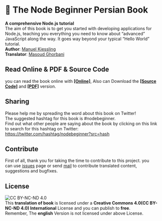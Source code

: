 # :orange_book: The Node Beginner Persian Book
**A comprehensive Node.js tutorial**    
The aim of this book is to get you started with developing applications for Node.js, teaching you everything you need to know about “advanced” JavaScript along the way. It goes way beyond your typical “Hello World” tutorial.	
**Author**: [Manuel Kiessling](https://twitter.com/_imasoud)    
**Translator**: [Masoud Ghorbani](http://twitter.com/manuelkiessling)

## Read Online & PDF & Source Code
you can read the book online with **[[Online]](http://msud.ir/nbpersian)**, Also can Download the **[[Source Code]](http://msud.ir/nbpersian/code)** and **[[PDF]](http://msud.ir/nbpersian/pdf)** version.




## Sharing
Please help me by spreading the word about this book on Twitter!    
The suggested hashtag for this book is #nodebeginner.   
Find out what other people are saying about the book by clicking on this link to search for this hashtag on Twitter: https://twitter.com/hashtag/nodebeginner?src=hash

## Contribute
First of all, thank you for taking the time to contribute to this project. you can use [issues](https://github.com/imasood/nbpersian/issues) page or send [mail](mailto:uid.mgh@gmail.com?Subject=Contribute%20The%20Node%20Beginner%20Book) to contribute translated content, suggestions and bugfixes.

## License
![CC BY-NC-ND 4.0](https://licensebuttons.net/l/by-nc-nd/4.0/88x31.png "CC BY-NC-ND 4.0")   
This **translation of book** is licensed under a **Creative Commons 4.0(CC BY-NC-ND 4.0) International** License and you can publish to **free**.   
Remember, The **english** Version is not licensed under above License.
